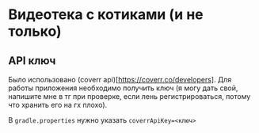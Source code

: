 # Видеотека с котиками (и не только)

## API ключ

Было использовано (coverr api)[https://coverr.co/developers]. 
Для работы приложения необходимо получить ключ 
(я могу дать свой, напишите мне в тг при проверке, если лень регистрироваться, 
потому что хранить его на гх плохо).

В `gradle.properties` нужно указать `coverrApiKey=<ключ>`